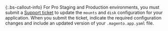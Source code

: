  {:.bs-callout-info}
For Pro Staging and Production environments, you must submit a [Support ticket](https://support.magento.com/hc/en-us) to update the `mounts` and `disk` configuration for your application. When you submit the ticket, indicate the required configuration changes and include an updated version of your `.magento.app.yaml` file.
